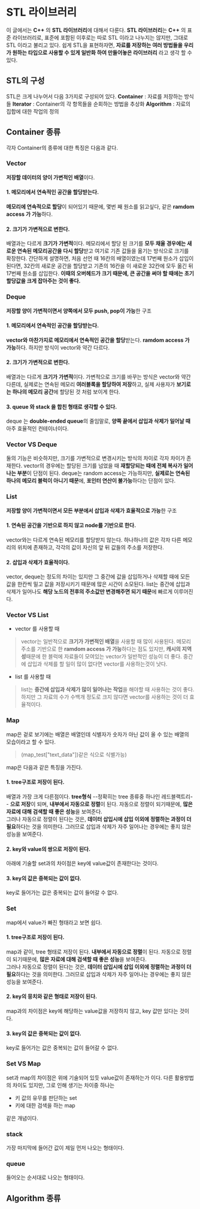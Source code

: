# STL 라이브러리

이 글에서는 **C++** 의 **STL 라이브러리**에 대해서 다룬다.
**STL 라이브러리**는 **C++** 의 표준 라이브러리로, 표준에 포함된 이후로는 따로 STL 이라고 나누지는 않지만, 그대로 STL 이라고 불리고 있다.
쉽게 STL을 표현하자면, **자료를 저장하는 여러 방법들을 우리가 원하는 타입으로 사용할 수 있게 일반화 하여 만들어놓은 라이브러리** 라고 생각 할 수 있다.

## STL의 구성

STL은 크게 나누어서 다음 3가지로 구성되어 있다.
**Container** : 자료를 저장하는 방식들
**Iterator** : Container의 각 항목들을 순회하는 방법을 추상화
**Algorithm** : 자료의 집합에 대한 작업의 정의

## Container 종류
각자 Container의 종류에 대한 특징은 다음과 같다.
### Vector
**저장할 데이터의 양이 가변적인 배열**이다.
#### 1. 메모리에서 연속적인 공간을 할당받는다.
**메모리에 연속적으로 할당**이 되어있기 때문에, 몇번 째 원소를 읽고싶다, 같은 **ramdom access 가 가능**하다.
#### 2. 크기가 가변적으로 변한다.
배열과는 다르게 **크기가 가변적**이다. 메모리에서 할당 된 크기를 **모두 채울 경우에는 새로운 연속된 메모리공간을 다시 할당**받고 여기로 기존 값들을 옮기는 방식으로 크기를 확장한다.
간단하게 설명하면, 처음 선언 때 16칸의 배열이였는데 17번째 원소가 삽입이 된다면, 32칸의 새로운 공간을 할당받고 기존의 16칸을 이 새로운 32칸에 모두 옮긴 뒤 17번째 원소를 삽입한다.
**이때의 오버헤드가 크기 때문에, 큰 공간을 써야 할 때에는 초기할당값을 크게 잡아주는 것이 좋다.**

### Deque
**저장할 양이 가변적이면서 양쪽에서 모두 push, pop이 가능**한 구조
#### 1. 메모리에서 연속적인 공간을 할당받는다.
**vector와 마찬가지로 메모리에서 연속적인 공간을 할당**받는다. **ramdom access 가 가능**하다. 하지만 방식이 vector와 약간 다르다.
#### 2. 크기가 가변적으로 변한다.
배열과는 다르게 **크기가 가변적**이다. 가변적으로 크기를 바꾸는 방식은 vector와 약간 다른데, 실제로는 연속된 메모리 **여러블록을 할당하여 저장**하고, 실제 사용자가 **보기로는 하나의 메모리 공간**에 할당된 것 처럼 보이게 한다.
#### 3. queue 와 stack 을 합친 형태로 생각할 수 있다.
deque 는 **double-ended queue**의 줄임말로, **양쪽 끝에서 삽입과 삭제가 일어날 때** 아주 효율적인 컨테이너이다.

### Vector VS Deque
둘의 기능은 비슷하지만, 크기를 가변적으로 변경시키는 방식의 차이로 각자 차이가 존재한다.
vector의 경우에는 할당된 크기를 넘었을 때 **재할당되는 때에 전체 복사가 일어나는 부분**이 단점이 된다.
deque는 random access는 가능하지만, **실제로는 연속된 하나의 메모리 블럭이 아니기 때문**에, **포인터 연산이 불가능**하다는 단점이 있다.

### List
**저장할 양이 가변적이면서 모든 부분에서 삽입과 삭제가 효율적으로 가능**한 구조
#### 1. 연속된 공간을 기반으로 하지 않고 node를 기반으로 한다.
vector와는 다르게 연속된 메모리를 할당받지 않는다. 하나하나의 값은 각자 다른 메모리의 위치에 존재하고, 각각의 값이 자신의 앞 뒤 값들의 주소를 저장한다.
#### 2. 삽입과 삭제가 효율적이다.
vector, deque는 정도의 차이는 있지만 그 중간에 값을 삽입하거나 삭제할 때에 모든 값을 한칸씩 밀고 값을 저장시키기 때문에 많은 시간이 소모된다.
list는 중간에 삽입과 삭제가 일어나도 **해당 노드의 전후의 주소값만 변경해주면 되기 때문**에 빠르게 이루어진다.

### Vector VS List
* vector 를 사용할 때 
> vector는 일반적으로 **크기가 가변적인 배열**을 사용할 때 많이 사용된다. 메모리 주소를 기반으로 한 **ramdom access 가 가능**하다는 점도 있지만, **캐시의 지역성**때문에 한 블럭에 자료들이 모여있는 vector가 일반적인 성능이 더 좋다. 중간에 삽입과 삭제를 할 일이 많이 없다면 vector를 사용하는것이 낫다.
* list 를 사용할 때
> list는 **중간에 삽입과 삭제가 많이 일어나는 작업**을 해야할 때 사용하는 것이 좋다. 하지만 그 자료의 수가 수백개 정도로 크지 않다면 vector를 사용하는 것이 더 효율적이다.

### Map
map은 겉로 보기에는 배열은 배열인데 식별자가 숫자가 아닌 값이 올 수 있는 배열의 모습이라고 할 수 있다. 
>(map_test["text_data"])같은 식으로 식별가능)  

map은 다음과 같은 특징을 가진다.
#### 1. tree구조로 저장이 된다.
배열과 가장 크게 다른점이다. **tree형식** --정확히는 tree 종류중 하나인 레드블랙트리-- **으로 저장**이 되며, **내부에서 자동으로 정렬**이 된다. 자동으로 정렬이 되기때문에, **많은 자료에 대해 검색할 때 좋은 성능**을 보여준다.  
그러나 자동으로 정렬이 된다는 것은, **데이터 삽입시에 삽입 이외에 정렬하는 과정이 더 필요**하다는 것을 의미한다. 그러므로 삽입과 삭제가 자주 일어나는 경우에는 좋지 않은 성능을 보여준다.
#### 2. key와 value의 쌍으로 저장이 된다.  
아래에 기술할 set과의 차이점은 key에 value값이 존재한다는 것이다.
#### 3. key의 값은 중복되는 값이 없다.
key로 들어가는 값은 중복되는 값이 들어갈 수 없다.

### Set
map에서 value가 빠진 형태라고 보면 쉽다.
#### 1. tree구조로 저장이 된다.
map과 같이, tree 형태로 저장이 된다. **내부에서 자동으로 정렬**이 된다. 자동으로 정렬이 되기때문에, **많은 자료에 대해 검색할 때 좋은 성능**을 보여준다.  
그러나 자동으로 정렬이 된다는 것은, **데이터 삽입시에 삽입 이외에 정렬하는 과정이 더 필요**하다는 것을 의미한다. 그러므로 삽입과 삭제가 자주 일어나는 경우에는 좋지 않은 성능을 보여준다.
#### 2. key의 뭉치와 같은 형태로 저장이 된다.
map과의 차이점은 key에 해당하는 value값을 저장하지 않고, key 값만 있다는 것이다.
#### 3. key의 값은 중복되는 값이 없다.
key로 들어가는 값은 중복되는 값이 들어갈 수 없다.

### Set VS Map
set과 map의 차이점은 위에 기술되어 있듯 value값이 존재하는가 이다. 
다른 활용방법의 차이도 있지만, 그로 인해 생기는 차이중 하나는 
* 키 값의 유무를 판단하는 set
* 키에 대한 검색을 하는 map  

같은 개념이다.

### stack
가장 마지막에 들어간 값이 제일 먼저 나오는 형태이다.  

### queue
들어오는 순서대로 나오는 형태이다.

## Algorithm 종류
